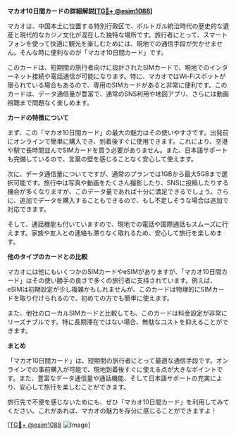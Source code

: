 **マカオ10日間カードの詳細解説[[TG💪+ @esim1088](https://t.me/s/esim1088)]**

マカオは、中国本土に位置する特別行政区で、ポルトガル統治時代の歴史的な遺産と現代的なカジノ文化が混在した独特な場所です。旅行者にとって、スマートフォンを使って快適に観光を楽しむためには、現地での通信手段が欠かせません。そんな時に便利なのが「マカオ10日間カード」です。

このカードは、短期間の旅行者向けに設計されたSIMカードで、現地でのインターネット接続や電話通信が可能になります。特に、マカオではWi-Fiスポットが限られている場合もあるので、専用のSIMカードがあると非常に便利です。このカードは、データ通信量が豊富で、通常のSNS利用や地図アプリ、さらには動画視聴まで問題なく楽しめます。

**カードの特徴について**

まず、この「マカオ10日間カード」の最大の魅力はその使いやすさです。出発前にオンラインで簡単に購入でき、到着後すぐに使用できます。これにより、空港や駅で長時間並んでSIMカードを買う必要がありません。また、日本語サポートも完備しているので、言葉の壁を感じることなく安心して使えます。

次に、データ通信量についてですが、通常のプランでは1GBから最大5GBまで選択可能です。旅行中は写真や動画をたくさん撮影したり、SNSに投稿したりする機会が多くなりますが、このデータ量であれば十分に満足できるでしょう。さらに、追加でデータを購入することもできるので、もし不足しそうな場合は追加で対応できます。

そして、通話機能も付いていますので、現地での電話や国際通話もスムーズに行えます。家族や友人との連絡も滞りなく取れるため、安心して旅行を楽しめます。

**他のタイプのカードとの比較**

マカオには他にもいくつかのSIMカードやeSIMがありますが、「マカオ10日間カード」はその使い勝手の良さで多くの旅行者に支持されています。例えば、eSIMは初期設定が少し複雑かもしれませんが、このカードは物理的にSIMカードを取り付けられるので、初めての方でも簡単に使えます。

また、他社のローカルSIMカードと比較しても、このカードは料金設定が非常にリーズナブルです。特に長期滞在ではない場合、無駄なコストを抑えることができます。

**まとめ**

「マカオ10日間カード」は、短期間の旅行者にとって最適な通信手段です。オンラインでの事前購入が可能で、現地到着後すぐに使える点が大きなポイントです。また、豊富なデータ通信量や通話機能、そして日本語サポートの充実により、安心して旅行を楽しむことができます。

旅行先で不便を感じないためにも、ぜひ「マカオ10日間カード」を利用してみてください。これがあれば、マカオの魅力を存分に感じることができますよ！

[[TG💪+ @esim1088](https://t.me/s/esim1088) ![Image](https://i.postimg.cc/Y0z9fWf4/image.png)]